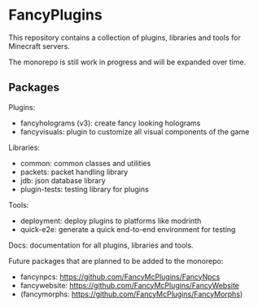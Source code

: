 # FancyPlugins

This repository contains a collection of plugins, libraries and tools for Minecraft servers.

The monorepo is still work in progress and will be expanded over time.

## Packages

Plugins:
- fancyholograms (v3): create fancy looking holograms
- fancyvisuals: plugin to customize all visual components of the game

Libraries:
- common: common classes and utilities
- packets: packet handling library
- jdb: json database library
- plugin-tests: testing library for plugins

Tools:
- deployment: deploy plugins to platforms like modrinth
- quick-e2e: generate a quick end-to-end environment for testing

Docs: documentation for all plugins, libraries and tools.

Future packages that are planned to be added to the monorepo:
- fancynpcs: https://github.com/FancyMcPlugins/FancyNpcs
- fancywebsite: https://github.com/FancyMcPlugins/FancyWebsite
- (fancymorphs: https://github.com/FancyMcPlugins/FancyMorphs)